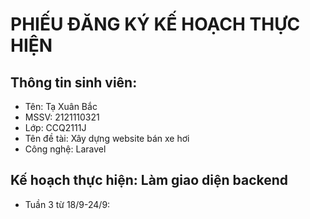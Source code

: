 # PHIẾU ĐĂNG KÝ KẾ HOẠCH THỰC HIỆN
## Thông tin sinh viên:
- Tên: Tạ Xuân Bắc 
- MSSV: 2121110321
- Lớp: CCQ2111J	
- Tên đề tài: Xây dựng website bán xe hơi
- Công nghệ: Laravel
## Kế hoạch thực hiện: Làm giao diện backend
- Tuần 3 từ  18/9-24/9:

